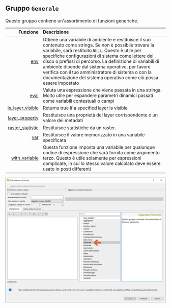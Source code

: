 ## Gruppo `Generale`

Questo gruppo contiene un'assortimento di funzioni generiche.

| Funzione  | Descrizione|
|----------:|:-----------|
|[env](env.md)|	Ottiene una variabile di ambiente e restituisce il suo contenuto come stringa. Se non è possibile trovare la variabile, sarà restituito `NULL`. Questo è utile per specifiche configurazioni di sistema come lettere del disco o prefissi di percorso. La definizione di variabili di ambiente dipende dal sistema operativo, per favore verifica con il tuo amministratore di sistema o con la documentazione del sistema operativo come ciò possa essere impostato|
|[eval](eval.md)|Valuta una espressione che viene passata in una stringa. Molto utile per espandere parametri dinamici passati come variabili contestuali o campi|
|[is_layer_visible](is_layer_visible.md)|Returns true if a specified layer is visible|
|[layer_property](layer_property.md)|Restituisce una proprietà del layer corrispondente o un valore dei metadati|
|[raster_statistic](raster_statistic.md)|Restituisce statistiche da un raster.|
|[var](var.md)|	Restituisce il valore memorizzato in una variabile specificata|
|[with_variable](with_variable.md)|Questa funzione imposta una variabile per qualunque codice di espressione che sarà fornita come argomento terzo. Questo è utile solamente per espressioni complicate, in cui lo stesso valore calcolato deve essere usato in posti differenti|

<img src="/img/generale/gruppo_generale1.png">
